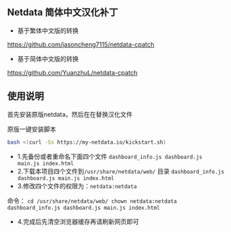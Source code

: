 ## Netdata 简体中文汉化补丁

 -  基于繁体中文版的转换

<https://github.com/jasoncheng7115/netdata-cpatch>
- 基于简体中文版的转换

<https://github.com/YuanzhuL/netdata-cpatch>

## 使用说明
首先安装原版netdata，然后在在替换汉化文件

原版一键安装脚本
```bash
bash <(curl -Ss https://my-netdata.io/kickstart.sh)
```
- 1.先备份或者重命名下面四个文件
`
dashboard_info.js dashboard.js main.js index.html
`
- 2.下载本项目四个文件到`/usr/share/netdata/web/` 目录
`
 dashboard_info.js dashboard.js main.js index.html
`
- 3.修改四个文件的权限为：`netdata:netdata`

命令：
`
cd /usr/share/netdata/web/
chown netdata:netdata dashboard_info.js dashboard.js main.js index.html
`
- 4.完成后先清空浏览器缓存再请刷新网页即可


&nbsp;&nbsp;
&nbsp;&nbsp;
